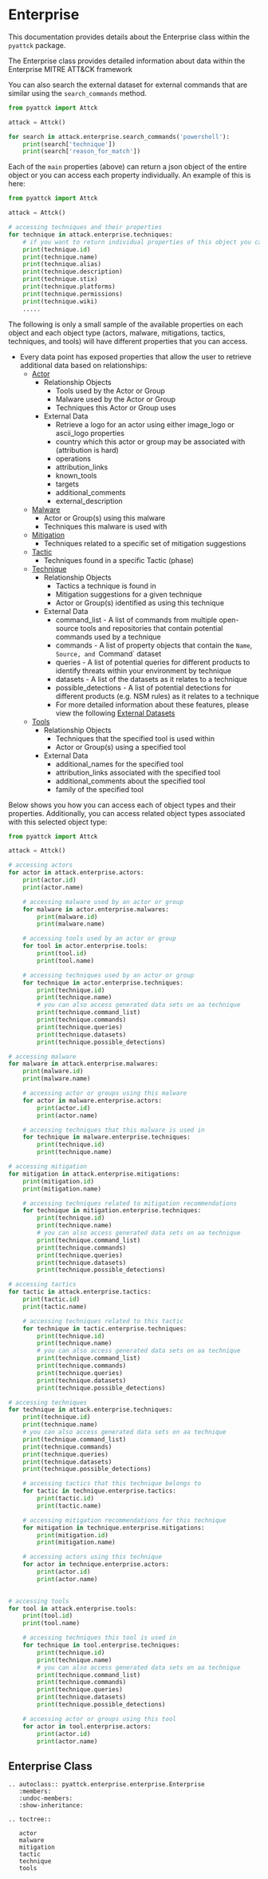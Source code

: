 # Enterprise

This documentation provides details about the Enterprise class within the `pyattck` package.

The Enterprise class provides detailed information about data within the Enterprise MITRE ATT&CK framework

You can also search the external dataset for external commands that are similar using the `search_commands` method.

```python
from pyattck import Attck

attack = Attck()

for search in attack.enterprise.search_commands('powershell'):
    print(search['technique'])
    print(search['reason_for_match'])
```

Each of the `main` properties (above) can return a json object of the entire object or you can access each property individually.  An example of this is here:

```python
from pyattck import Attck

attack = Attck()

# accessing techniques and their properties
for technique in attack.enterprise.techniques:
	# if you want to return individual properties of this object you call them directly
	print(technique.id)
	print(technique.name)
	print(technique.alias)
	print(technique.description)
	print(technique.stix)
	print(technique.platforms)
	print(technique.permissions)
	print(technique.wiki)
	.....
```

The following is only a small sample of the available properties on each object and each object type (actors, malware, mitigations, tactics, techniques, and tools) will have different properties that you can access.


* Every data point has exposed properties that allow the user to retrieve additional data based on relationships:
    * [Actor](enterprise/actor.md)
        * Relationship Objects
            * Tools used by the Actor or Group
            * Malware used by the Actor or Group
            * Techniques this Actor or Group uses
        * External Data
            * Retrieve a logo for an actor using either image_logo or ascii_logo properties
            * country which this actor or group may be associated with (attribution is hard)
            * operations 
            * attribution_links
            * known_tools
            * targets
            * additional_comments
            * external_description
    * [Malware](enterprise/malware.md)
        * Actor or Group(s) using this malware
        * Techniques this malware is used with
    * [Mitigation](enterprise/mitigation.md)
        * Techniques related to a specific set of mitigation suggestions
    * [Tactic](enterprise/tactic.md)
        * Techniques found in a specific Tactic (phase)
    * [Technique](enterprise/technique.md)
        * Relationship Objects
            * Tactics a technique is found in
            * Mitigation suggestions for a given technique
            * Actor or Group(s) identified as using this technique
        * External Data
            * command_list - A list of commands from multiple open-source tools and repositories that contain potential commands used by a technique
            * commands - A list of property objects that contain the `Name`, `Source, and `Command` dataset
            * queries - A list of potential queries for different products to identify threats within your environment by technique
            * datasets - A list of the datasets as it relates to a technique
            * possible_detections -  A list of potential detections for different products (e.g. NSM rules) as it relates to a technique
            * For more detailed information about these features, please view the following  [External Datasets](dataset/dataset.md)
    * [Tools](enterprise/tools.md)
        * Relationship Objects
            * Techniques that the specified tool is used within
            * Actor or Group(s) using a specified tool
        * External Data
            * additional_names for the specified tool
            * attribution_links associated with the specified tool
            * additional_comments about the specified tool
            * family of the specified tool



Below shows you how you can access each of object types and their properties.  Additionally, you can access related object types associated with this selected object type:

```python
from pyattck import Attck

attack = Attck()

# accessing actors
for actor in attack.enterprise.actors:
	print(actor.id)
	print(actor.name)

	# accessing malware used by an actor or group
	for malware in actor.enterprise.malwares:
		print(malware.id)
		print(malware.name)

	# accessing tools used by an actor or group
	for tool in actor.enterprise.tools:
		print(tool.id)
		print(tool.name)

	# accessing techniques used by an actor or group
	for technique in actor.enterprise.techniques:
		print(technique.id)
		print(technique.name)
		# you can also access generated data sets on aa technique
		print(technique.command_list)
		print(technique.commands)
		print(technique.queries)
		print(technique.datasets)
		print(technique.possible_detections)

# accessing malware
for malware in attack.enterprise.malwares:
	print(malware.id)
	print(malware.name)

	# accessing actor or groups using this malware
	for actor in malware.enterprise.actors:
		print(actor.id)
		print(actor.name)

	# accessing techniques that this malware is used in
	for technique in malware.enterprise.techniques:
		print(technique.id)
		print(technique.name)

# accessing mitigation
for mitigation in attack.enterprise.mitigations:
	print(mitigation.id)
	print(mitigation.name)

	# accessing techniques related to mitigation recommendations
	for technique in mitigation.enterprise.techniques:
		print(technique.id)
		print(technique.name)
		# you can also access generated data sets on aa technique
		print(technique.command_list)
		print(technique.commands)
		print(technique.queries)
		print(technique.datasets)
		print(technique.possible_detections)

# accessing tactics
for tactic in attack.enterprise.tactics:
	print(tactic.id)
	print(tactic.name)

	# accessing techniques related to this tactic
	for technique in tactic.enterprise.techniques:
		print(technique.id)
		print(technique.name)
		# you can also access generated data sets on aa technique
		print(technique.command_list)
		print(technique.commands)
		print(technique.queries)
		print(technique.datasets)
		print(technique.possible_detections)

# accessing techniques
for technique in attack.enterprise.techniques:
	print(technique.id)
	print(technique.name)
	# you can also access generated data sets on aa technique
	print(technique.command_list)
	print(technique.commands)
	print(technique.queries)
	print(technique.datasets)
	print(technique.possible_detections)

	# accessing tactics that this technique belongs to
	for tactic in technique.enterprise.tactics:
		print(tactic.id)
		print(tactic.name)

	# accessing mitigation recommendations for this technique
	for mitigation in technique.enterprise.mitigations:
		print(mitigation.id)
		print(mitigation.name)

	# accessing actors using this technique
	for actor in technique.enterprise.actors:
		print(actor.id)
		print(actor.name)
	

# accessing tools
for tool in attack.enterprise.tools:
	print(tool.id)
	print(tool.name)

	# accessing techniques this tool is used in
	for technique in tool.enterprise.techniques:
		print(technique.id)
		print(technique.name)
		# you can also access generated data sets on aa technique
		print(technique.command_list)
		print(technique.commands)
		print(technique.queries)
		print(technique.datasets)
		print(technique.possible_detections)

	# accessing actor or groups using this tool
	for actor in tool.enterprise.actors:
		print(actor.id)
		print(actor.name)
```

## Enterprise Class

```eval_rst
.. autoclass:: pyattck.enterprise.enterprise.Enterprise
   :members:
   :undoc-members:
   :show-inheritance:
```


```eval_rst
.. toctree::
   
   actor
   malware
   mitigation
   tactic
   technique
   tools
```
